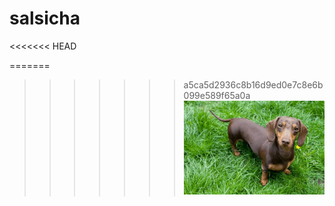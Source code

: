 # salsicha


<<<<<<< HEAD

=======
>>>>>>> a5ca5d2936c8b16d9ed0e7c8e6b099e589f65a0a
![](salsicha-gif.gif)
